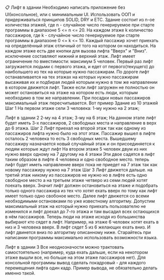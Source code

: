 📋
Лифт в здании
Необходимо написать приложение без UI(консольное), или с минимальным UI.
Использовать ООП и придерживаться принципов SOLID, DRY и ETC.
Здание состоит из n-ое количества этажей, где n - случайное число генерируемое
при старте программы в диапазоне 5 <= n <= 20.
На каждом этаже k количество пассажиров, где k - случайное число генерируемое
при старте программы в диапазоне 0 <= k <= 10.
Каждый пассажир хочет приехать на определённый этаж отличный от того на
котором он находиться.
На каждом этаже есть две кнопки для вызова лифта "Вверх" и "Вниз". исключение
составляют нижний и верхний этаж.
Лифт имеет ограничение по вместимости: максимум 5 человек.
Первый раз лифт загружается людьми с первого этажа, и едет от
первого(текущего) до наибольшего из тех на которые нужно пассажирам.
По дороге лифт останавливается на тех этажах на которых нужно пассажирам
высаживая их и подбирая людей которым нужно в том же направлении в котором
движется лифт.
Также если лифт загружен не полностью он может остановиться на этаже на
котором есть люди, которым необходимо в том же направлении.
При посадки новых пассажиров максимальный этаж пересчитывается.
Вот пример
Здание из 10 этажей
Шаг 1
На первом этаже сели 3 человека:
1-му нужно на 2 этаж;

Лифт в здании 2
2-му на 4 этаж;
3-му на 6 этаж;
На данном этапе лифт будет иметь 3-х пассажиров, 2 свободных места и
направление в верх до 6 этажа.
Шаг 2
Лифт приехал на второй этаж так как одному из пассажиров лифта нужно было на
этот этаж.
Пассажир вышел в лифте осталось 2 человека то есть 3 свободных места.
Вышедшему пассажиру назначается новый случайный этаж и он присоединяется к
людям которые ждут лифт
На втором этаже 5 человек двум из них нужно вверх одному на 7 другому на 4
этажи
Эти двое садятся в лифт таким образом в лифте 4 человека и одно свободное
место. теперь лифт будет иметь направление вверх пока не приедет на 7 этаж так
как новому пассажиру нужно на 7 этаж
Шаг 3
Лифт движется дальше. на третий этаж никому из пассажиров не нужно но в
лифте есть одно свободное место а на третьем этаже четверо из семи людей
хотят поехать вверх.
Значит лифт должен остановиться на этаже и подобрать только одного пассажира
из тех что хотят ехать вверх по тому как лифт имеет только одно свобоное место.
Далее лифт движется со всеми необходимыми остановками по уже известному
алгоритму.
Допустим максимальный этаж на который нужно приехать пользователю не
изменился и лифт доехал до 7-го этажа и там высадил всех остающихся в нём
пассажиров. Теперь люди на этаже исходя из большинства выбирают кто сядет в
лифт. Например, на этаже 6 человек хотят ехать в низ и 3 человека вверх. В лифт
сядет 5 из 6 желающих ехать вниз. И лифт двинется вниз по алгоритму
описанному ниже.
Старайтесь при написании программы максимально использовать возможности
языка.

Лифт в здании 3
Все неоднозначости можно трактовать самостоятельно (например, куда ехать
дальше, если на некотором этаже вышли все, но больше на этом этаже
пассажиров нет).
Для консольной программы вывод сделать покадровый - для каждого
перемещения лифта один кадр.
Пример вывода, не обязательно делать именно такой.